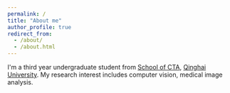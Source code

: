 ```yaml
---
permalink: /
title: "About me"
author_profile: true
redirect_from: 
  - /about/
  - /about.html
---
```


I'm a third year undergraduate student from [School of CTA](https://cs.qhu.edu.cn/), [Qinghai University](https://www.qhu.edu.cn/). My research interest includes computer vision, medical image analysis.
